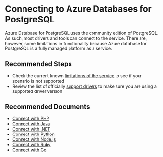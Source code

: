 <properties
	pageTitle="Connecting to PostgreSQL"
	description="Connecting to PostgreSQL"
	service="microsoft.dbforpostgresql"
	resource="servers"
	authors="jan-eng"
    ms.author="janeng"
	displayOrder="11"
	selfHelpType="resource"
	supportTopicIds="32639972"
	resourceTags="servers, databases"
	productPesIds="16222"
	cloudEnvironments="public"
	articleId="39980a83-435d-4da1-ac95-13b7673692dc"
/>

# Connecting to Azure Databases for PostgreSQL

Azure Database for PostgreSQL uses the community edition of PostgreSQL. As such, most drivers and tools can connect to the service. There are, however, some limitations in functionality because Azure database for PostgreSQL is a fully managed platform as a service.

## **Recommended Steps**

* Check the current known [limitations of the service](https://docs.microsoft.com/azure/postgresql/concepts-limits) to see if your scenario is not supported
* Review the list of officially [support drivers](https://docs.microsoft.com/azure/postgresql/concepts-connection-libraries) to make sure you are using a supported driver version

## **Recommended Documents**

* [Connect with PHP](https://docs.microsoft.com/azure/postgresql/connect-php)<br>
* [Connect with Java](https://docs.microsoft.com/azure/postgresql/connect-java)<br>
* [Connect with .NET](https://docs.microsoft.com/azure/postgresql/connect-csharp)<br>
* [Connect with Python](https://docs.microsoft.com/azure/postgresql/connect-python)<br>
* [Connect with Node.js](https://docs.microsoft.com/azure/postgresql/connect-nodejs)<br>
* [Connect with Ruby](https://docs.microsoft.com/azure/postgresql/connect-ruby)<br>
* [Connect with Go](https://docs.microsoft.com/azure/postgresql/connect-go)
